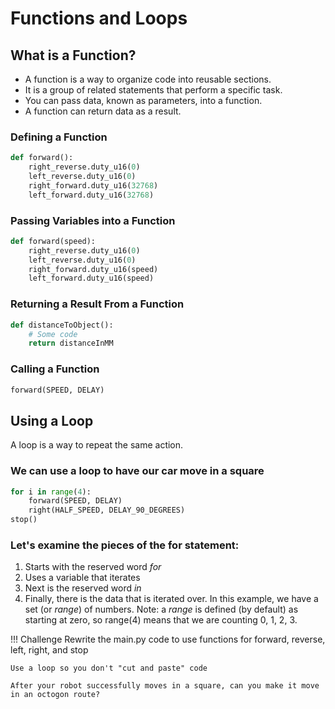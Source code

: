 # Functions and Loops

## What is a Function?

- A function is a way to organize code into reusable sections. 
- It is a group of related statements that perform a specific task.  
- You can pass data, known as parameters, into a function. 
- A function can return data as a result.

### Defining a Function

```python
def forward():
    right_reverse.duty_u16(0)
    left_reverse.duty_u16(0)
    right_forward.duty_u16(32768)
    left_forward.duty_u16(32768)
```

### Passing Variables into a Function

```python
def forward(speed):
    right_reverse.duty_u16(0)
    left_reverse.duty_u16(0)
    right_forward.duty_u16(speed)
    left_forward.duty_u16(speed)
```

### Returning a Result From a Function

```python
def distanceToObject():
    # Some code
    return distanceInMM
```

### Calling a Function

```python
forward(SPEED, DELAY)
```

## Using a Loop

A loop is a way to repeat the same action.

### We can use a loop to have our car move in a square

```python
for i in range(4):
    forward(SPEED, DELAY)
    right(HALF_SPEED, DELAY_90_DEGREES)
stop()
```

### Let's examine the pieces of the for statement:

1. Starts with the reserved word _for_
1. Uses a variable that iterates
1. Next is the reserved word _in_ 
1. Finally, there is the data that is iterated over.  In this example, we have a set (or _range_) of numbers. Note: a _range_ is defined (by default) as starting at zero, so range(4) means that we are counting 0, 1, 2, 3. 

!!! Challenge
    Rewrite the main.py code to use functions for forward, reverse, left, right, and stop

    Use a loop so you don't "cut and paste" code

    After your robot successfully moves in a square, can you make it move in an octogon route?